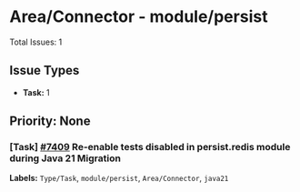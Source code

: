 # Area/Connector - module/persist

Total Issues: 1

## Issue Types

- **Task:** 1

## Priority: None

### [Task] [#7409](https://github.com/ballerina-platform/ballerina-library/issues/7409) Re-enable tests disabled in persist.redis module during Java 21 Migration
**Labels:** `Type/Task`, `module/persist`, `Area/Connector`, `java21`

